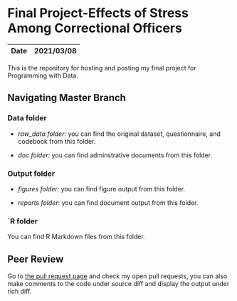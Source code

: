 # Final Project-Effects of Stress Among Correctional Officers


|**Date**|**2021/03/08**|
|--------|--------------|

This is the repository for hosting and posting my final project for Programming with Data.


## Navigating Master Branch 

### Data folder

- *raw_data folder*: you can find the original dataset, questionnaire, and codebook from this folder.

- *doc folder*: you can find adminstrative documents from this folder.

### Output folder

- *figures folder*: you can find figure output from this folder.

- *reports folder*: you can find document output from this folder.

### `R folder

You can find R Markdown files from this folder.


## Peer Review

Go to [the pull request page](https://github.com/usf-progdata/hw-njie-DP/pulls) and check my open pull requests, you can also make comments to the code under source diff and display the output under rich diff. 
